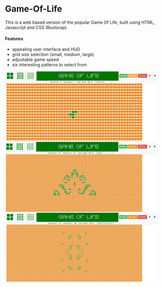 # Game-Of-Life

This is a web based version of the popular Game Of Life, built using HTML, Javascript and CSS (Bootsrap).

#### Features
* appealing user interface and HUD
* grid size selection (small, medium, large)
* adjustable game speed
* six interesting patterns to select from

<img src="https://github.com/EXPSPACE/Game-Of-Life/blob/master/GOLS1.png"> 
<img src="https://github.com/EXPSPACE/Game-Of-Life/blob/master/GOLS3.png"> 
<img src="https://github.com/EXPSPACE/Game-Of-Life/blob/master/GOLS2.png"> 
